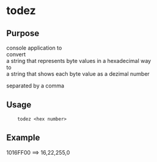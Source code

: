todez
=====

Purpose
-------

console application to  
convert  
a string that represents byte values in a hexadecimal way  
to  
a string that shows each byte value as a dezimal number

separated by a comma


Usage
-----

        todez <hex number>

Example
-------

1016FF00 ==> 16,22,255,0